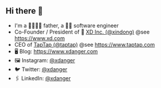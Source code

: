 ## Hi there 👋

- I'm a 👨‍👩‍👦‍👦 father, a 🧑‍💻 software engineer
- Co-Founder / President of 🧡 [XD Inc. (@xindong)](https://github.com/xindong) @see <https://www.xd.com>
- CEO of [TapTap (@taptap)](https://github.com/taptap) @see <https://www.taptap.com>
- 🖥️ Blog: <https://www.xdanger.com>
- 🖼️ Instagram: [@xdanger](https://instagram.com/xdanger)
- 🐦 Twitter: [@xdanger](https://twitter.com/xdanger)
- 🖇️ LinkedIn: [@xdanger](https://www.linkedin.com/in/xdanger)
